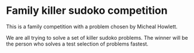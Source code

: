 Family killer sudoko competition
================================


This is a family competition with a problem chosen by Micheal Howlett.

We are all trying to solve a set of killer sudoko problems. 
The winner will be the person who solves a test selection of problems fastest.

